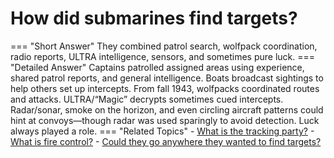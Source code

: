 # How did submarines find targets?

=== "Short Answer"
    They combined patrol search, wolfpack coordination, radio reports, ULTRA intelligence, sensors, and sometimes pure luck.
=== "Detailed Answer"
    Captains patrolled assigned areas using experience, shared patrol reports, and general intelligence. Boats broadcast sightings
    to help others set up intercepts. From fall 1943, wolfpacks coordinated routes and attacks. ULTRA/“Magic” decrypts sometimes
    cued intercepts. Radar/sonar, smoke on the horizon, and even circling aircraft patterns could hint at convoys—though radar was
    used sparingly to avoid detection. Luck always played a role.
=== "Related Topics"
    - [What is the tracking party?](../FAQs/what-is-the-tracking-party.md)
    - [What is fire control?](../FAQs/what-is-fire-control.md)
    - [Could they go anywhere they wanted to find targets?](../FAQs/could-they-go-anywhere-they-wanted-to-find-targets.md)
